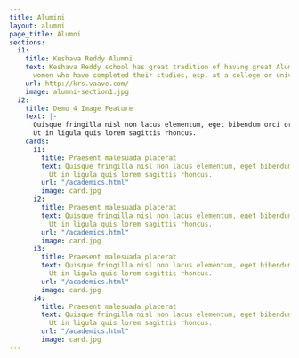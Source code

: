 ```yaml
---
title: Alumini
layout: alumni
page_title: Alumni
sections:
  i1:
    title: Keshava Reddy Alumni
    text: Keshava Reddy school has great tradition of having great Alumini. Men and
      women who have completed their studies, esp. at a college or university.
    url: http://krs.vaave.com/
    image: alumni-section1.jpg
  i2:
    title: Demo 4 Image Feature
    text: |-
      Quisque fringilla nisl non lacus elementum, eget bibendum orci ornare.
      Ut in ligula quis lorem sagittis rhoncus.
    cards:
      i1:
        title: Praesent malesuada placerat
        text: Quisque fringilla nisl non lacus elementum, eget bibendum orci ornare.
          Ut in ligula quis lorem sagittis rhoncus.
        url: "/academics.html"
        image: card.jpg
      i2:
        title: Praesent malesuada placerat
        text: Quisque fringilla nisl non lacus elementum, eget bibendum orci ornare.
          Ut in ligula quis lorem sagittis rhoncus.
        url: "/academics.html"
        image: card.jpg
      i3:
        title: Praesent malesuada placerat
        text: Quisque fringilla nisl non lacus elementum, eget bibendum orci ornare.
          Ut in ligula quis lorem sagittis rhoncus.
        url: "/academics.html"
        image: card.jpg
      i4:
        title: Praesent malesuada placerat
        text: Quisque fringilla nisl non lacus elementum, eget bibendum orci ornare.
          Ut in ligula quis lorem sagittis rhoncus.
        url: "/academics.html"
        image: card.jpg
---
```


